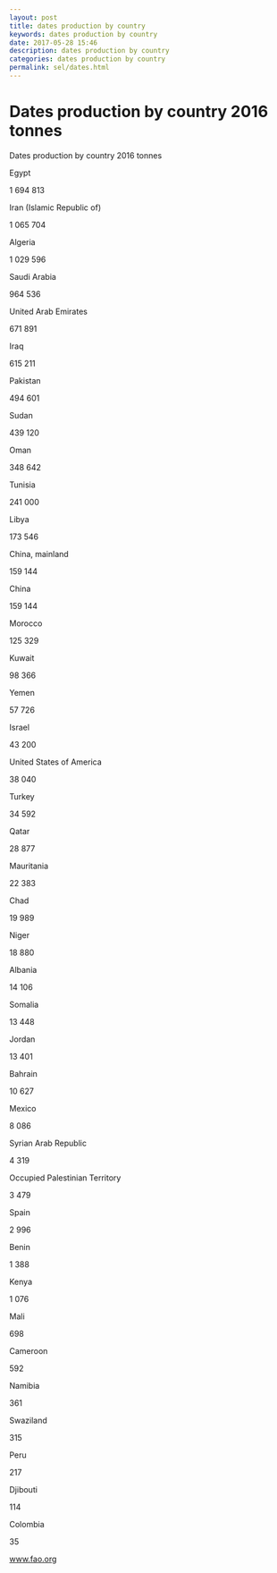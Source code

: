 ```yaml
---
layout: post
title: dates production by country 
keywords: dates production by country
date: 2017-05-28 15:46
description: dates production by country
categories: dates production by country
permalink: sel/dates.html
---
```


# Dates production by country 2016 tonnes




Dates production by country 2016 tonnes








Egypt


1 694 813






Iran (Islamic Republic of)


1 065 704






Algeria


1 029 596






Saudi Arabia


964 536






United Arab Emirates


671 891






Iraq


615 211






Pakistan


494 601






Sudan


439 120






Oman


348 642






Tunisia


241 000






Libya


173 546






China, mainland


159 144






China


159 144






Morocco


125 329






Kuwait


98 366






Yemen


57 726






Israel


43 200






United States of America


38 040






Turkey


34 592






Qatar


28 877






Mauritania


22 383






Chad


19 989






Niger


18 880






Albania


14 106






Somalia


13 448






Jordan


13 401






Bahrain


10 627






Mexico


8 086






Syrian Arab Republic


4 319






Occupied Palestinian Territory


3 479






Spain


2 996






Benin


1 388






Kenya


1 076






Mali


698






Cameroon


592






Namibia


361






Swaziland


315






Peru


217






Djibouti


114






Colombia


35








www.fao.org 


			
